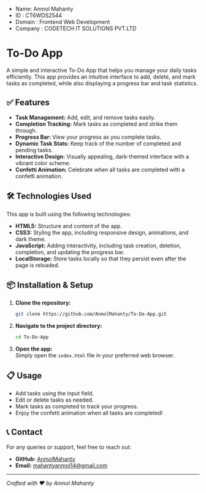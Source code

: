 - Name: Anmol Mahanty
- ID : CT6WDS2544
- Domain : Frontend Web Development
- Company : CODETECH IT SOLUTIONS PVT.LTD

# To-Do App

A simple and interactive To-Do App that helps you manage your daily tasks efficiently. This app provides an intuitive interface to add, delete, and mark tasks as completed, while also displaying a progress bar and task statistics.


## ✅ Features

- **Task Management:** Add, edit, and remove tasks easily.
- **Completion Tracking:** Mark tasks as completed and strike them through.
- **Progress Bar:** View your progress as you complete tasks.
- **Dynamic Task Stats:** Keep track of the number of completed and pending tasks.
- **Interactive Design:** Visually appealing, dark-themed interface with a vibrant color scheme.
- **Confetti Animation:** Celebrate when all tasks are completed with a confetti animation.

## 🛠️ Technologies Used

This app is built using the following technologies:

- **HTML5:** Structure and content of the app.
- **CSS3:** Styling the app, including responsive design, animations, and dark theme.
- **JavaScript:** Adding interactivity, including task creation, deletion, completion, and updating the progress bar.
- **LocalStorage:** Store tasks locally so that they persist even after the page is reloaded.

## 📦 Installation & Setup

1. **Clone the repository:**  
   ```bash
   git clone https://github.com/AnmolMahanty/To-Do-App.git
   ```

2. **Navigate to the project directory:**  
   ```bash
   cd To-Do-App
   ```

3. **Open the app:**  
   Simply open the `index.html` file in your preferred web browser.

## 📋 Usage

- Add tasks using the input field.
- Edit or delete tasks as needed.
- Mark tasks as completed to track your progress.
- Enjoy the confetti animation when all tasks are completed!


## 📞 Contact

For any queries or support, feel free to reach out:

- **GitHub:** [AnmolMahanty](https://github.com/AnmolMahanty)
- **Email:** mahantyanmol14@gmail.com

---

*Crafted with ❤️ by Anmol Mahanty*



